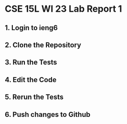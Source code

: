 # CSE 15L WI 23 Lab Report 1

## 1. Login to ieng6

## 2. Clone the Repository

## 3. Run the Tests

## 4. Edit the Code

## 5. Rerun the Tests

## 6. Push changes to Github

